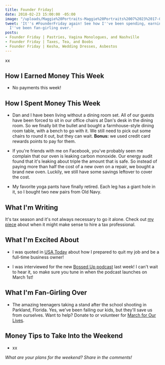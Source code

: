 ```yaml
---
title: Founder Friday|
date: 2018-02-23 15:00:00 -05:00
image: "/uploads/Maggie%20Portraits-Maggie%20Portraits%2007%2023%2017-0023.jpg"
tweet: 'It''s #FounderFriday again! See how I''ve been spending, earning, and what
  I''ve been fan-girling over.'
posts:
- Founder Friday | Pastries, Vagina Monologues, and Nashville
- Founder Friday | Taxes, Tea, and Boobs
- Founder Friday | Kesha, Wedding Dresses, Asbestos
---
```


xx

## How I Earned Money This Week

* No payments this week!

## How I Spent Money This Week

* Dan and I have been living without a dining room set. All of our guests have been forced to sit in our office chairs at Dan's desk in the dining room. So we finally bit the bullet and bought a farmhouse-style dining room table, with a bench to go with it. We still need to pick out some chairs to round it out, but they can wait. **Bonus:** we used credit card rewards points to pay for them.

* If you're friends with me on Facebook, you've probably seen me complain that our oven is leaking carbon monoxide. Our energy audit found that it's leaking about triple the amount that is safe. So instead of paying more than half the cost of a new oven on a repair, we bought a brand new oven. Luckily, we still have some savings leftover to cover the cost.

* My favorite yoga pants have finally retired. Each leg has a giant hole in it, so I bought two new pairs from Old Navy.

## What I'm Writing

It's tax season and it's not always necessary to go it alone. Check out [my piece](https://www.maggiegermano.com/blog/when-you-might-want-to-hire-a-tax-professional/) about when it might make sense to hire a tax professional. 

## What I'm Excited About

* I was quoted in [USA Today](https://www.usatoday.com/story/sponsor-story/moonlighting/2018/02/20/how-freelance-full-time/110635826/) about how I prepared to quit my job and be a full-time business owner!

* I was interviewed for the new [Bossed Up podcast](https://itunes.apple.com/us/podcast/bossed-up/id1350039358) last week! I can't wait to hear it, so make sure you tune in when the podcast launches on March 1st!

## What I'm Fan-Girling Over

* The amazing teenagers taking a stand after the school shooting in Parkland, Florida. Yes, we've been failing our kids, but they'll save us from ourselves. Want to help? Donate to or volunteer for [March for Our Lives](https://www.marchforourlives.com/). 

## Money Tips to Take Into the Weekend

* xx

*What are your plans for the weekend? Share in the comments!*